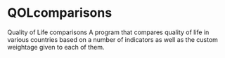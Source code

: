 # QOLcomparisons
Quality of Life comparisons
A program that compares quality of life in various countries based on a number of indicators as well as the custom weightage given to each of them.
